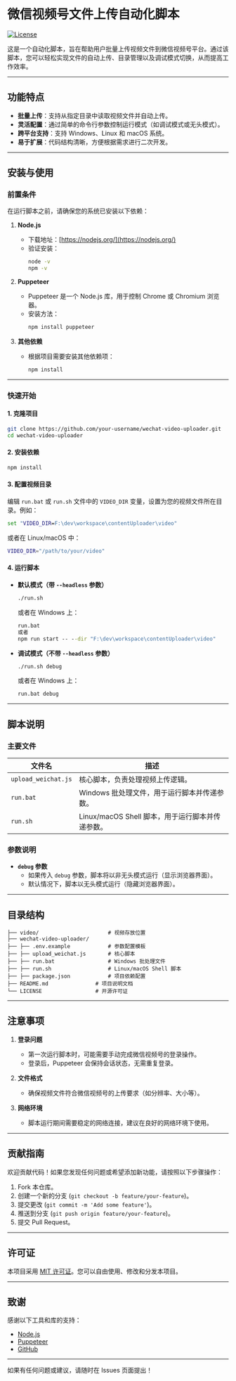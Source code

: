 # 微信视频号文件上传自动化脚本

[![License](https://img.shields.io/badge/license-MIT-blue.svg)](LICENSE)

这是一个自动化脚本，旨在帮助用户批量上传视频文件到微信视频号平台。通过该脚本，您可以轻松实现文件的自动上传、目录管理以及调试模式切换，从而提高工作效率。

---

## 功能特点

- **批量上传**：支持从指定目录中读取视频文件并自动上传。
- **灵活配置**：通过简单的命令行参数控制运行模式（如调试模式或无头模式）。
- **跨平台支持**：支持 Windows、Linux 和 macOS 系统。
- **易于扩展**：代码结构清晰，方便根据需求进行二次开发。

---

## 安装与使用

### 前置条件

在运行脚本之前，请确保您的系统已安装以下依赖：

1. **Node.js**
   - 下载地址：[https://nodejs.org/](https://nodejs.org/)
   - 验证安装：
     ```bash
     node -v
     npm -v
     ```

2. **Puppeteer**
   - Puppeteer 是一个 Node.js 库，用于控制 Chrome 或 Chromium 浏览器。
   - 安装方法：
     ```bash
     npm install puppeteer
     ```

3. **其他依赖**
   - 根据项目需要安装其他依赖项：
     ```bash
     npm install
     ```

---

### 快速开始

#### 1. 克隆项目

```bash
git clone https://github.com/your-username/wechat-video-uploader.git
cd wechat-video-uploader
```

#### 2. 安装依赖

```bash
npm install
```

#### 3. 配置视频目录

编辑 `run.bat` 或 `run.sh` 文件中的 `VIDEO_DIR` 变量，设置为您的视频文件所在目录。例如：

```bat
set "VIDEO_DIR=F:\dev\workspace\contentUploader\video"
```

或者在 Linux/macOS 中：

```bash
VIDEO_DIR="/path/to/your/video"
```

#### 4. 运行脚本

- **默认模式（带 `--headless` 参数）**
  ```bash
  ./run.sh
  ```
  或者在 Windows 上：
  ```cmd
  run.bat
  或者
  npm run start -- --dir "F:\dev\workspace\contentUploader\video"
  ```

- **调试模式（不带 `--headless` 参数）**
  ```bash
  ./run.sh debug
  ```
  或者在 Windows 上：
  ```cmd
  run.bat debug
  ```

---

## 脚本说明

### 主要文件

| 文件名            | 描述                                                                 |
|-------------------|----------------------------------------------------------------------|
| `upload_weichat.js` | 核心脚本，负责处理视频上传逻辑。                                     |
| `run.bat`         | Windows 批处理文件，用于运行脚本并传递参数。                         |
| `run.sh`          | Linux/macOS Shell 脚本，用于运行脚本并传递参数。                     |

### 参数说明

- **`debug` 参数**
  - 如果传入 `debug` 参数，脚本将以非无头模式运行（显示浏览器界面）。
  - 默认情况下，脚本以无头模式运行（隐藏浏览器界面）。

---

## 目录结构

```plaintext
├── video/                      # 视频存放位置
├── wechat-video-uploader/
├── ├── .env.example            # 参数配置模板
├── ├── upload_weichat.js       # 核心脚本
├── ├── run.bat                 # Windows 批处理文件
├── ├── run.sh                  # Linux/macOS Shell 脚本
├── ├── package.json            # 项目依赖配置
├── README.md               # 项目说明文档
└── LICENSE                 # 开源许可证
```

---

## 注意事项

1. **登录问题**
   - 第一次运行脚本时，可能需要手动完成微信视频号的登录操作。
   - 登录后，Puppeteer 会保持会话状态，无需重复登录。

2. **文件格式**
   - 确保视频文件符合微信视频号的上传要求（如分辨率、大小等）。

3. **网络环境**
   - 脚本运行期间需要稳定的网络连接，建议在良好的网络环境下使用。

---

## 贡献指南

欢迎贡献代码！如果您发现任何问题或希望添加新功能，请按照以下步骤操作：

1. Fork 本仓库。
2. 创建一个新的分支 (`git checkout -b feature/your-feature`)。
3. 提交更改 (`git commit -m 'Add some feature'`)。
4. 推送到分支 (`git push origin feature/your-feature`)。
5. 提交 Pull Request。

---

## 许可证

本项目采用 [MIT 许可证](LICENSE)。您可以自由使用、修改和分发本项目。

---

## 致谢

感谢以下工具和库的支持：

- [Node.js](https://nodejs.org/)
- [Puppeteer](https://pptr.dev/)
- [GitHub](https://github.com/)

---

如果有任何问题或建议，请随时在 Issues 页面提出！